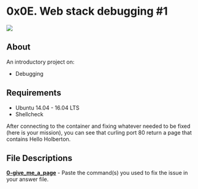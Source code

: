 # 0x0E. Web stack debugging #1
<img src="https://res.cloudinary.com/practicaldev/image/fetch/s--k4xY232R--/c_imagga_scale,f_auto,fl_progressive,h_420,q_auto,w_1000/https://thepracticaldev.s3.amazonaws.com/i/ee9i03972mp4ts2qh8pd.png">

## About
An introductory project on:
* Debugging

## Requirements
- Ubuntu 14.04 - 16.04 LTS
- Shellcheck

After connecting to the container and fixing whatever needed to be fixed (here is your mission), you can see that curling port 80 return a page that contains Hello Holberton.

## File Descriptions

**[0-give_me_a_page](0-give_me_a_page)** - Paste the command(s) you used to fix the issue in your answer file.